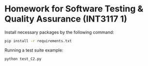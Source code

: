 # Homework for Software Testing & Quality Assurance (INT3117 1)


Install necessary packages by the following command:
```bash
pip install -r requirements.txt
```


Running a test suite example:
```bash
python test_C2.py
```